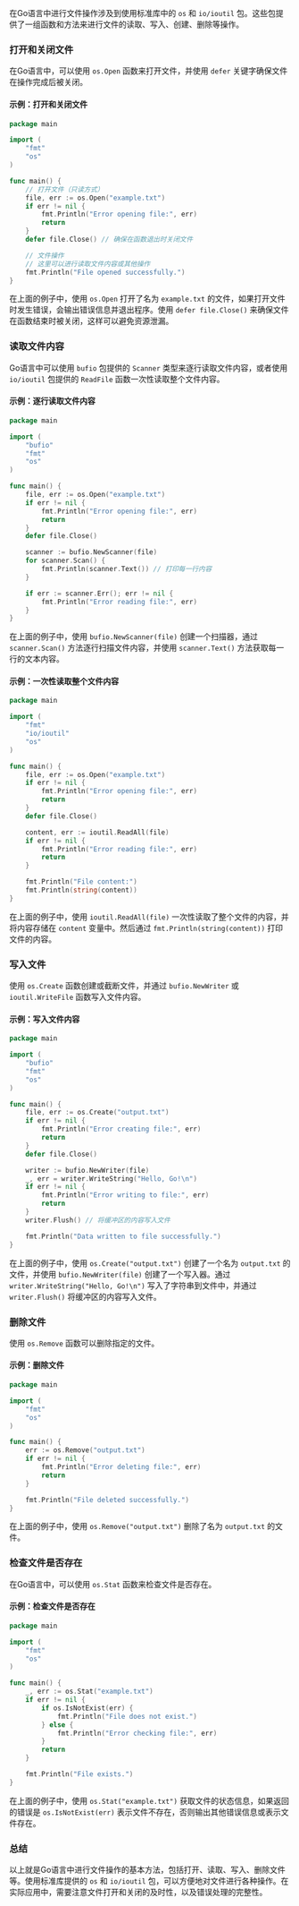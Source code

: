在Go语言中进行文件操作涉及到使用标准库中的 `os` 和 `io/ioutil` 包。这些包提供了一组函数和方法来进行文件的读取、写入、创建、删除等操作。

### 打开和关闭文件

在Go语言中，可以使用 `os.Open` 函数来打开文件，并使用 `defer` 关键字确保文件在操作完成后被关闭。

#### 示例：打开和关闭文件

```go
package main

import (
    "fmt"
    "os"
)

func main() {
    // 打开文件（只读方式）
    file, err := os.Open("example.txt")
    if err != nil {
        fmt.Println("Error opening file:", err)
        return
    }
    defer file.Close() // 确保在函数退出时关闭文件

    // 文件操作
    // 这里可以进行读取文件内容或其他操作
    fmt.Println("File opened successfully.")
}
```

在上面的例子中，使用 `os.Open` 打开了名为 `example.txt` 的文件，如果打开文件时发生错误，会输出错误信息并退出程序。使用 `defer file.Close()` 来确保文件在函数结束时被关闭，这样可以避免资源泄漏。

### 读取文件内容

Go语言中可以使用 `bufio` 包提供的 `Scanner` 类型来逐行读取文件内容，或者使用 `io/ioutil` 包提供的 `ReadFile` 函数一次性读取整个文件内容。

#### 示例：逐行读取文件内容

```go
package main

import (
    "bufio"
    "fmt"
    "os"
)

func main() {
    file, err := os.Open("example.txt")
    if err != nil {
        fmt.Println("Error opening file:", err)
        return
    }
    defer file.Close()

    scanner := bufio.NewScanner(file)
    for scanner.Scan() {
        fmt.Println(scanner.Text()) // 打印每一行内容
    }

    if err := scanner.Err(); err != nil {
        fmt.Println("Error reading file:", err)
    }
}
```

在上面的例子中，使用 `bufio.NewScanner(file)` 创建一个扫描器，通过 `scanner.Scan()` 方法逐行扫描文件内容，并使用 `scanner.Text()` 方法获取每一行的文本内容。

#### 示例：一次性读取整个文件内容

```go
package main

import (
    "fmt"
    "io/ioutil"
    "os"
)

func main() {
    file, err := os.Open("example.txt")
    if err != nil {
        fmt.Println("Error opening file:", err)
        return
    }
    defer file.Close()

    content, err := ioutil.ReadAll(file)
    if err != nil {
        fmt.Println("Error reading file:", err)
        return
    }

    fmt.Println("File content:")
    fmt.Println(string(content))
}
```

在上面的例子中，使用 `ioutil.ReadAll(file)` 一次性读取了整个文件的内容，并将内容存储在 `content` 变量中。然后通过 `fmt.Println(string(content))` 打印文件的内容。

### 写入文件

使用 `os.Create` 函数创建或截断文件，并通过 `bufio.NewWriter` 或 `ioutil.WriteFile` 函数写入文件内容。

#### 示例：写入文件内容

```go
package main

import (
    "bufio"
    "fmt"
    "os"
)

func main() {
    file, err := os.Create("output.txt")
    if err != nil {
        fmt.Println("Error creating file:", err)
        return
    }
    defer file.Close()

    writer := bufio.NewWriter(file)
    _, err = writer.WriteString("Hello, Go!\n")
    if err != nil {
        fmt.Println("Error writing to file:", err)
        return
    }
    writer.Flush() // 将缓冲区的内容写入文件

    fmt.Println("Data written to file successfully.")
}
```

在上面的例子中，使用 `os.Create("output.txt")` 创建了一个名为 `output.txt` 的文件，并使用 `bufio.NewWriter(file)` 创建了一个写入器。通过 `writer.WriteString("Hello, Go!\n")` 写入了字符串到文件中，并通过 `writer.Flush()` 将缓冲区的内容写入文件。

### 删除文件

使用 `os.Remove` 函数可以删除指定的文件。

#### 示例：删除文件

```go
package main

import (
    "fmt"
    "os"
)

func main() {
    err := os.Remove("output.txt")
    if err != nil {
        fmt.Println("Error deleting file:", err)
        return
    }

    fmt.Println("File deleted successfully.")
}
```

在上面的例子中，使用 `os.Remove("output.txt")` 删除了名为 `output.txt` 的文件。

### 检查文件是否存在

在Go语言中，可以使用 `os.Stat` 函数来检查文件是否存在。

#### 示例：检查文件是否存在

```go
package main

import (
    "fmt"
    "os"
)

func main() {
    _, err := os.Stat("example.txt")
    if err != nil {
        if os.IsNotExist(err) {
            fmt.Println("File does not exist.")
        } else {
            fmt.Println("Error checking file:", err)
        }
        return
    }

    fmt.Println("File exists.")
}
```

在上面的例子中，使用 `os.Stat("example.txt")` 获取文件的状态信息，如果返回的错误是 `os.IsNotExist(err)` 表示文件不存在，否则输出其他错误信息或表示文件存在。

### 总结

以上就是Go语言中进行文件操作的基本方法，包括打开、读取、写入、删除文件等。使用标准库提供的 `os` 和 `io/ioutil` 包，可以方便地对文件进行各种操作。在实际应用中，需要注意文件打开和关闭的及时性，以及错误处理的完整性。